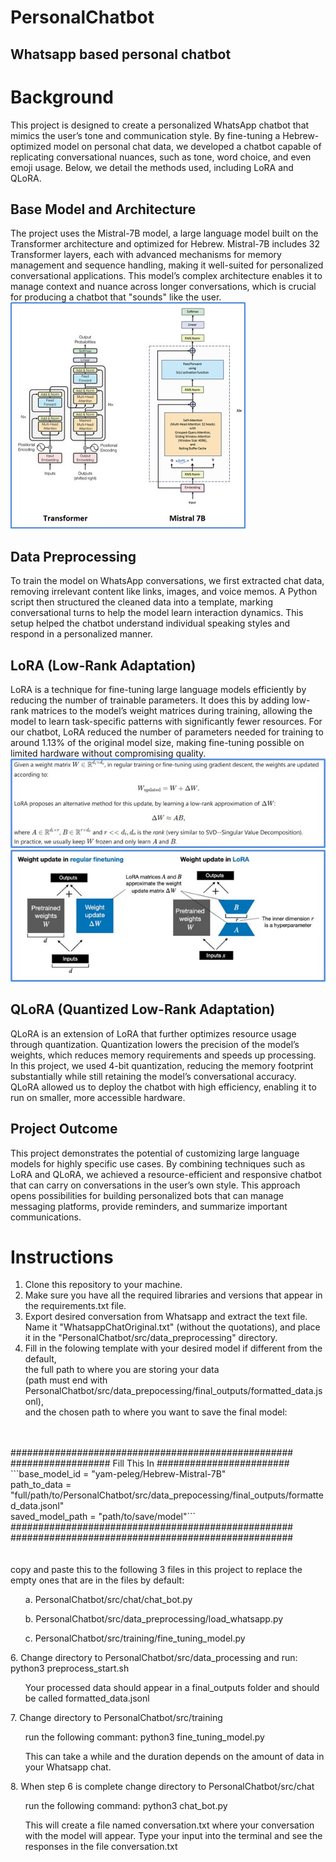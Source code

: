 # PersonalChatbot
## Whatsapp based personal chatbot

# Background
This project is designed to create a personalized WhatsApp chatbot that mimics the user’s tone and communication style. By fine-tuning a Hebrew-optimized model on personal chat data, 
we developed a chatbot capable of replicating conversational nuances, such as tone, word choice, and even emoji usage. Below, we detail the methods used, including LoRA and QLoRA.

## Base Model and Architecture
The project uses the Mistral-7B model, a large language model built on the Transformer architecture and optimized for Hebrew. Mistral-7B includes 32 Transformer layers, each with advanced mechanisms for memory management and sequence handling, 
making it well-suited for personalized conversational applications. This model’s complex architecture enables it to manage context and nuance across longer conversations, which is crucial for producing a chatbot that "sounds" like the user.
<br />
![image info](images/image1.jpg)
## Data Preprocessing
To train the model on WhatsApp conversations, we first extracted chat data, removing irrelevant content like links, images, and voice memos. A Python script then structured the cleaned data into a template, 
marking conversational turns to help the model learn interaction dynamics. This setup helped the chatbot understand individual speaking styles and respond in a personalized manner.

## LoRA (Low-Rank Adaptation)
LoRA is a technique for fine-tuning large language models efficiently by reducing the number of trainable parameters. It does this by adding low-rank matrices to the model’s weight matrices during training, 
allowing the model to learn task-specific patterns with significantly fewer resources. For our chatbot, LoRA reduced the number of parameters needed for training to around 1.13% of the original model size, 
making fine-tuning possible on limited hardware without compromising quality.
<br />
![image info](images/image2.jpg)
<br />
![image info](images/image3.jpg)
## QLoRA (Quantized Low-Rank Adaptation)
QLoRA is an extension of LoRA that further optimizes resource usage through quantization. Quantization lowers the precision of the model’s weights, which reduces memory requirements and speeds up processing. 
In this project, we used 4-bit quantization, reducing the memory footprint substantially while still retaining the model’s conversational accuracy. 
QLoRA allowed us to deploy the chatbot with high efficiency, enabling it to run on smaller, more accessible hardware.

## Project Outcome
This project demonstrates the potential of customizing large language models for highly specific use cases. By combining techniques such as LoRA and QLoRA, 
we achieved a resource-efficient and responsive chatbot that can carry on conversations in the user’s own style. 
This approach opens possibilities for building personalized bots that can manage messaging platforms, provide reminders, and summarize important communications.


# Instructions
  1. Clone this repository to your machine.
  2. Make sure you have all the required libraries and versions that appear in the requirements.txt file.
  3. Export desired conversation from Whatsapp and extract the text file. Name it "WhatsappChatOriginal.txt" (without the quotations), and place it in the "PersonalChatbot/src/data_preprocessing" directory.
  4. Fill in the folowing template with your desired model if different from the default,<br />
     the full path to where you are storing your data <br />
     (path must end with PersonalChatbot/src/data_prepocessing/final_outputs/formatted_data.jsonl),<br />
     and the chosen path to where you want to save the final model:<br />
<br />
<br />
      ###################################################<br />
      ################## Fill This In ########################<br />
      ```base_model_id = "yam-peleg/Hebrew-Mistral-7B"<br />
      path_to_data = "full/path/to/PersonalChatbot/src/data_prepocessing/final_outputs/formatted_data.jsonl"<br />
      saved_model_path = "path/to/save/model"```<br />
      ###################################################<br />
      ###################################################<br />
<br />
<br />
     copy and paste this to the following 3 files in this project to replace the empty ones that are in the files by default:
       <ul>a. PersonalChatbot/src/chat/chat_bot.py</ul>
       <ul>b. PersonalChatbot/src/data_preprocessing/load_whatsapp.py</ul>
       <ul>c. PersonalChatbot/src/training/fine_tuning_model.py</ul>
  6. Change directory to PersonalChatbot/src/data_processing and run: python3 preprocess_start.sh
     <ul>Your processed data should appear in a final_outputs folder and should be called formatted_data.jsonl</ul>
  7. Change directory to PersonalChatbot/src/training
     <ul>run the following commant: python3 fine_tuning_model.py</ul>
     <ul>This can take a while and the duration depends on the amount of data in your Whatsapp chat.</ul>
  8. When step 6 is complete change directory to PersonalChatbot/src/chat</ul>
     <ul>run the following command: python3 chat_bot.py</ul>
     <ul>This will create a file named conversation.txt where your conversation with the model will appear. Type your input into the terminal and see the responses in the file conversation.txt</ul>
